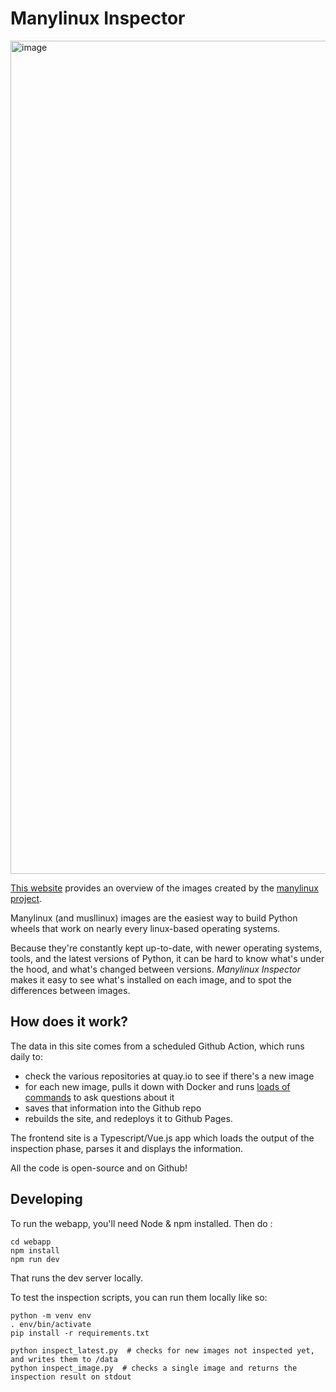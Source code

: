 # Manylinux Inspector

<img width="1333" alt="image" src="https://github.com/joerick/manylinux-inspector/assets/1244307/33f455cc-f520-4bb3-a035-a09f35dd856d">

[This website](https://manylinuxinspector.joerick.me/) provides an overview of the images created by the [manylinux project](https://github.com/pypa/manylinux).

Manylinux (and musllinux) images are the easiest way to build Python wheels that work on nearly every linux-based operating systems.

Because they're constantly kept up-to-date, with newer operating systems, tools, and the latest versions of Python, it can be hard to know what's under the hood, and what's changed between versions. _Manylinux Inspector_ makes it easy to see what's installed on each image, and to spot the differences between images.

## How does it work?

The data in this site comes from a scheduled Github Action, which runs daily to:

- check the various repositories at quay.io to see if there's a new image
- for each new image, pulls it down with Docker and runs [loads of commands](https://github.com/joerick/manylinux-inspector/blob/main/inspect_image.py) to ask questions about it
- saves that information into the Github repo
- rebuilds the site, and redeploys it to Github Pages.

The frontend site is a Typescript/Vue.js app which loads the output of the inspection phase, parses it and displays the information.

All the code is open-source and on Github!

## Developing

To run the webapp, you'll need Node & npm installed. Then do :

```
cd webapp
npm install
npm run dev
```

That runs the dev server locally.

To test the inspection scripts, you can run them locally like so:

```
python -m venv env
. env/bin/activate
pip install -r requirements.txt

python inspect_latest.py  # checks for new images not inspected yet, and writes them to /data
python inspect_image.py  # checks a single image and returns the inspection result on stdout
```

